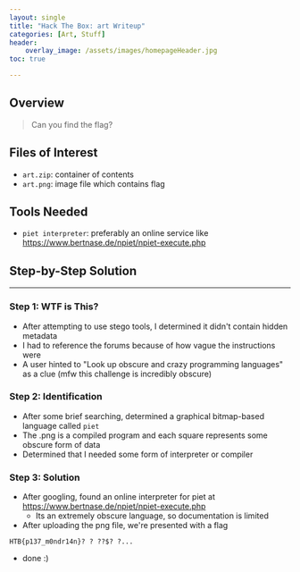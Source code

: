 ```yaml
---
layout: single
title: "Hack The Box: art Writeup"
categories: [Art, Stuff]
header:
    overlay_image: /assets/images/homepageHeader.jpg
toc: true

---
```



## Overview

> Can you find the flag?

## Files of Interest
- `art.zip`: container of contents
- `art.png`: image file which contains flag

## Tools Needed

- `piet interpreter`: preferably an online service like https://www.bertnase.de/npiet/npiet-execute.php 

## Step-by-Step Solution 
---

### Step 1: WTF is This?
- After attempting to use stego tools, I determined it didn't contain hidden metadata
- I had to reference the forums because of how vague the instructions were
- A user hinted to "Look up obscure and crazy programming languages" as a clue (mfw this challenge is incredibly obscure)

### Step 2: Identification
- After some brief searching, determined a graphical bitmap-based language called `piet`
- The .png is a compiled program and each square represents some obscure form of data
- Determined that I needed some form of interpreter or compiler

### Step 3: Solution
- After googling, found an online interpreter for piet at https://www.bertnase.de/npiet/npiet-execute.php 
    - Its an extremely obscure language, so documentation is limited
- After uploading the png file, we're presented with a flag
```
HTB{p137_m0ndr14n}? ? ??$? ?...
```
- done :)

